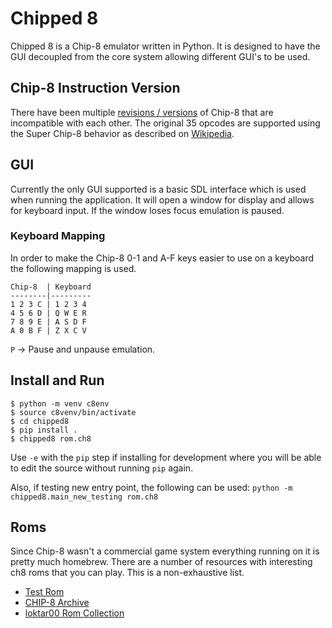 # Chipped 8

Chipped 8 is a Chip-8 emulator written in Python. It is designed to have the
GUI decoupled from the core system allowing different GUI's to be used.

## Chip-8 Instruction Version

There have been multiple [revisions / versions](https://chip-8.github.io) of
Chip-8 that are incompatible with each other. The original 35 opcodes are
supported using the Super Chip-8 behavior as described on [Wikipedia](https://en.wikipedia.org/wiki/CHIP-8). 

## GUI

Currently the only GUI supported is a basic SDL interface which is used when
running the application. It will open a window for display and allows for
keyboard input. If the window loses focus emulation is paused.

### Keyboard Mapping

In order to make the Chip-8 0-1 and A-F keys easier to use on a keyboard the
following mapping is used.

```
Chip-8  | Keyboard
--------|---------
1 2 3 C | 1 2 3 4
4 5 6 D | Q W E R
7 8 9 E | A S D F
A 0 B F | Z X C V
```

`P` -> Pause and unpause emulation.

## Install and Run

```
$ python -m venv c8env
$ source c8venv/bin/activate
$ cd chipped8
$ pip install .
$ chipped8 rom.ch8
```

Use `-e` with the `pip` step if installing for development where you will be able
to edit the source without running `pip` again.

Also, if testing new entry point, the following can be used:
`python -m chipped8.main_new_testing rom.ch8`

## Roms

Since Chip-8 wasn't a commercial game system everything running on it is
pretty much homebrew. There are a number of resources with interesting ch8
roms that you can play. This is a non-exhaustive list.

* [Test Rom](https://github.com/corax89/chip8-test-rom)
* [CHIP-8 Archive](https://johnearnest.github.io/chip8Archive/?sort=platform)
* [loktar00 Rom Collection](https://github.com/loktar00/chip8/tree/master/roms)

